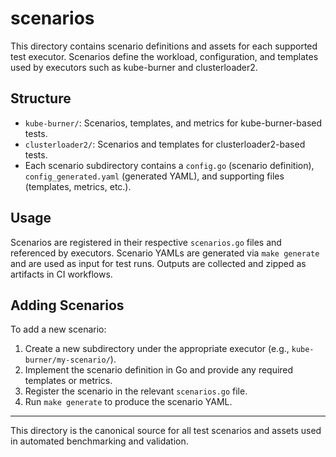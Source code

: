 # scenarios

This directory contains scenario definitions and assets for each supported test executor. Scenarios define the workload, configuration, and templates used by executors such as kube-burner and clusterloader2.

## Structure

- `kube-burner/`: Scenarios, templates, and metrics for kube-burner-based tests.
- `clusterloader2/`: Scenarios and templates for clusterloader2-based tests.
- Each scenario subdirectory contains a `config.go` (scenario definition), `config_generated.yaml` (generated YAML), and supporting files (templates, metrics, etc.).

## Usage

Scenarios are registered in their respective `scenarios.go` files and referenced by executors. Scenario YAMLs are generated via `make generate` and are used as input for test runs. Outputs are collected and zipped as artifacts in CI workflows.

## Adding Scenarios

To add a new scenario:
1. Create a new subdirectory under the appropriate executor (e.g., `kube-burner/my-scenario/`).
2. Implement the scenario definition in Go and provide any required templates or metrics.
3. Register the scenario in the relevant `scenarios.go` file.
4. Run `make generate` to produce the scenario YAML.

---

This directory is the canonical source for all test scenarios and assets used in automated benchmarking and validation.
